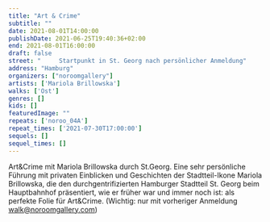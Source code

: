 ```yaml
---
title: "Art & Crime"
subtitle: ""
date: 2021-08-01T14:00:00
publishDate: 2021-06-25T19:40:36+02:00
end: 2021-08-01T16:00:00
draft: false
street: "     Startpunkt in St. Georg nach persönlicher Anmeldung"
address: "Hamburg"
organizers: ["noroomgallery"]
artists: ['Mariola Brillowska']
walks: ['Ost']
genres: []
kids: []
featuredImage: ""
repeats: ['noroo_04A']
repeat_times: ['2021-07-30T17:00:00']
sequels: []
sequel_times: []
---
```


Art&Crime mit Mariola Brillowska durch St.Georg. Eine sehr persönliche Führung mit privaten Einblicken und Geschichten der Stadtteil-Ikone Mariola Brillowska, die  den durchgentrifizierten Hamburger Stadtteil St. Georg beim Hauptbahnhof präsentiert, wie er früher war und immer noch ist: als perfekte Folie für Art&Crime.  (Wichtig: nur mit vorheriger Anmeldung walk@noroomgallery.com)                                            
